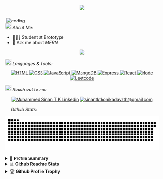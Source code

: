 <h1 align="center">
    <img src="https://readme-typing-svg.herokuapp.com/?font=Righteous&size=35&center=true&vCenter=true&width=500&height=70&color=5f1885F&duration=4000&lines=Hi+There!+%F0%9F%91%8B;+I%27m+Sinan+TK🚀;" />
</h1>
<!--  - <h3 align="center"></h3> - -->

<img align="right" alt="coding" width="500" src="https://media2.giphy.com/media/v1.Y2lkPTc5MGI3NjExdjUwbWt4Y2E0ejJlaDQ4aDczNG1tMXozdnZvZnBsMmllNHN2YjZiaiZlcD12MV9pbnRlcm5hbF9naWZfYnlfaWQmY3Q9Zw/SWoSkN6DxTszqIKEqv/giphy.gif">


 <img src="https://media.giphy.com/media/WUlplcMpOCEmTGBtBW/giphy.gif" width="20" height="20"> *About Me:*
- 👨🏻‍💻 Student at Brototype
- 💬 Ask me about *MERN*



<p align="center">
   <img align="center" src="https://github-readme-streak-stats.herokuapp.com/?user=Sinan-TK&theme=radical"/>
</p>

 <img src="https://media.giphy.com/media/j2pOGeGYKe2xCCKwfi/giphy.gif" width="20" height="20"> *Languages & Tools:*

<p align="center"> 
<a href="#" target="_blank"><img src="https://cdn.jsdelivr.net/gh/devicons/devicon@latest/icons/html5/html5-original.svg" alt="HTML" width="40" height="40"/> </a>
<a href="#" target="_blank"><img src="https://cdn.jsdelivr.net/gh/devicons/devicon@latest/icons/css3/css3-original.svg" alt="CSS" width="40" height="40"/> </a>
<a href="#" target="_blank"><img src="https://cdn.jsdelivr.net/gh/devicons/devicon@latest/icons/javascript/javascript-original.svg" alt="JavaScript" width="40" height="40"/> </a>
<a href="#" target="_blank"><img src="https://cdn.jsdelivr.net/gh/devicons/devicon@latest/icons/mongodb/mongodb-original.svg" alt="MongoDB" width="40" height="40"/> </a>
<a href="#" target="_blank"><img src="https://cdn.jsdelivr.net/gh/devicons/devicon@latest/icons/express/express-original.svg" alt="Express" width="40" height="40"/> </a>
<a href="#" target="_blank"><img src="https://cdn.jsdelivr.net/gh/devicons/devicon@latest/icons/react/react-original.svg" alt="React" width="40" height="40"/> </a>
<a href="#" target="_blank"><img src="https://cdn.jsdelivr.net/gh/devicons/devicon@latest/icons/nodejs/nodejs-plain-wordmark.svg" alt="Node" width="40" height="40"/> </a>
<a href="#" target="_blank"><img src="https://cdn.jsdelivr.net/gh/devicons/devicon@latest/icons/leetcode/leetcode-original.svg" alt="Leetcode" width="40" height="40"/> </a>
</p>

 <img src="https://media.giphy.com/media/LnQjpWaON8nhr21vNW/giphy.gif" width="20" height="20"> *Reach out to me:* 

<p align="center">
<a href="https://www.linkedin.com/in/muhammedsinantk" target="_blank"><img align="center" src="https://img.shields.io/badge/-LinkedIn-0e76a8?style=flat-square&logo=Linkedin&logoColor=white" alt="Muhammed Sinan T K Linkedin" /></a>
<a href="mailto:sinantkthonikadavath@gmail.com" ><img align="center" src="https://img.shields.io/badge/-Gmail-EA4335?style=flat-square&logo=Gmail&logoColor=white" alt="sinantkthonikadavath@gmail.com" /></a>



 
<img src="https://media.giphy.com/media/c8knYYZ5vzC8V6tpMI/giphy.gif" width="15" height="15"> *Github Stats:*
<div align="center">
<picture>
  <source media="(prefers-color-scheme: dark)" srcset="https://raw.githubusercontent.com/Sinan-TK/Sinan-TK/output/github-contribution-grid-snake-dark.svg">
  <source media="(prefers-color-scheme: light)" srcset="https://raw.githubusercontent.com/Sinan-TK/Sinan-TK/output/github-contribution-grid-snake.svg">
  <img alt="github contribution grid snake animation" src="https://raw.githubusercontent.com/Sinan-TK/Sinan-TK/output/github-contribution-grid-snake.svg">
</picture>

</div>
<br />
<details>
  <summary>📜 <b>Profile Summary</b></summary>
  <a align="center" href="https://github.com/Sinan-TK?tab=repositories">
    <p align="center">
      <img src="https://github-profile-summary-cards.vercel.app/api/cards/profile-details?username=Sinan-TK&theme=github_dark" alt="my github stats"/>&nbsp;
    </p>
  </a>
</details>


<details>
  <summary>📊 <b>Github Readme Stats</b></summary>
  <br />
  <p align="center">
    <a href="https://github.com/Sinan-TK">
      <img align="center" width="430" src="https://github-readme-stats.vercel.app/api?username=Sinan-TK&layout=compact&theme=radical&langs_count=6" />
    </a>
  </p>
</details>


<details>
  <summary>🏆 <b>Github Profile Trophy</b></summary>
  <br />
  <p align="center">
    <a href="https://github.com/Sinan-TK">
      <img src="https://github-profile-trophy.vercel.app/?username=Sinan-TK&column=8&theme=darkhub"/>
    </a>
  </p>
</details>
